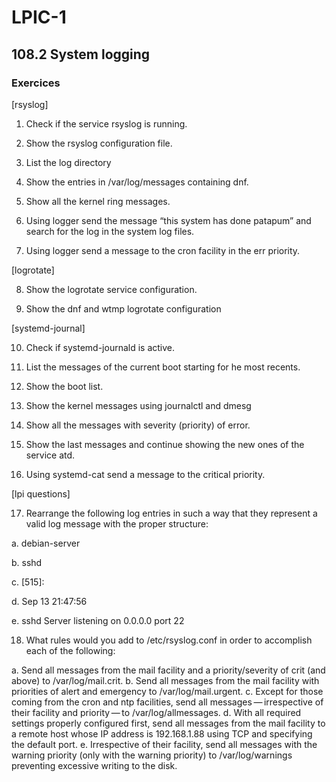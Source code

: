 # LPIC-1


## 108.2 System logging

### Exercices


[rsyslog]

1. Check if the service rsyslog is running.

2. Show the rsyslog configuration file.

3. List the log directory

4. Show the entries in /var/log/messages containing dnf.

5. Show all the kernel ring messages.

6. Using logger send the message “this system has done patapum” and search for the log in the system log files.

7. Using logger send a message to the cron facility  in the err priority.


[logrotate]

8. Show the logrotate service configuration.

9. Show the dnf and wtmp logrotate configuration


[systemd-journal]

10. Check if systemd-journald is active.

11. List the messages of the current boot starting for he most recents.

12. Show the boot list.

13. Show the kernel messages using journalctl and dmesg

14. Show all the messages with severity (priority) of error.

15. Show the last messages and continue showing the new ones of the service atd.

16. Using systemd-cat send a message to the critical priority.


[lpi questions]

17. Rearrange the following log entries in such a way that they represent a valid log message with the proper structure:

  a. debian-server

  b. sshd

  c. [515]:

  d. Sep 13 21:47:56

  e. sshd Server listening on 0.0.0.0 port 22


18. What rules would you add to /etc/rsyslog.conf in order to accomplish each of the following:

  a. Send all messages from the mail facility and a priority/severity of crit (and above) to /var/log/mail.crit.
  b. Send all messages from the mail facility with priorities of alert and emergency to /var/log/mail.urgent.
  c. Except for those coming from the cron and ntp facilities, send all messages — irrespective of their facility and priority — to /var/log/allmessages.
  d. With all required settings properly configured first, send all messages from the mail facility to a remote host whose IP address is 192.168.1.88 using TCP and specifying the default port.
  e. Irrespective of their facility, send all messages with the warning priority (only with the warning priority) to /var/log/warnings preventing excessive writing to the disk.



